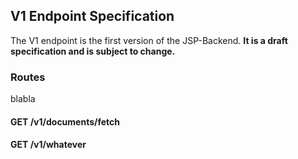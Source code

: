 ## V1 Endpoint Specification

The V1 endpoint is the first version of the JSP-Backend. **It is a draft specification and is subject to change.**


### Routes

blabla

#### GET /v1/documents/fetch

#### GET /v1/whatever